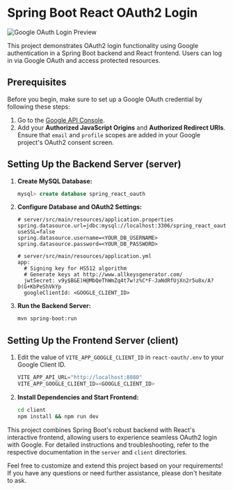 # Spring Boot React OAuth2 Login

![Google OAuth Login Preview](preview/preview.gif)

This project demonstrates OAuth2 login functionality using Google authentication in a Spring Boot backend and React frontend. Users can log in via Google OAuth and access protected resources.

## Prerequisites

Before you begin, make sure to set up a Google OAuth credential by following these steps:

1. Go to the [Google API Console](https://console.developers.google.com/projectselector/apis/credentials?pli=1).
2. Add your **Authorized JavaScript Origins** and **Authorized Redirect URIs**. Ensure that `email` and `profile` scopes are added in your Google project's OAuth2 consent screen.

## Setting Up the Backend Server (server)

1. **Create MySQL Database:**

   ```sql
   mysql> create database spring_react_oauth
   ```

2. **Configure Database and OAuth2 Settings:**

   ```properties
   # server/src/main/resources/application.properties
   spring.datasource.url=jdbc:mysql://localhost:3306/spring_react_oauth?useSSL=false
   spring.datasource.username=<YOUR_DB_USERNAME>
   spring.datasource.password=<YOUR_DB_PASSWORD>

   # server/src/main/resources/application.yml
   app:
     # Signing key for HS512 algorithm
     # Generate keys at http://www.allkeysgenerator.com/
     jwtSecret: v9y$B&E)H@MbQeThWmZq4t7w!z%C*F-JaNdRfUjXn2r5u8x/A?D(G+KbPeShVkYp
     googleClientId: <GOOGLE_CLIENT_ID>
   ```

3. **Run the Backend Server:**

   ```bash
   mvn spring-boot:run
   ```

## Setting Up the Frontend Server (client)

1. Edit the value of `VITE_APP_GOOGLE_CLIENT_ID` in `react-oauth/.env` to your Google Client ID.

   ```js
   VITE_APP_API_URL="http://localhost:8080"
   VITE_APP_GOOGLE_CLIENT_ID=<GOOGLE_CLIENT_ID>
   ```

2. **Install Dependencies and Start Frontend:**

   ```bash
   cd client
   npm install && npm run dev
   ```

This project combines Spring Boot's robust backend with React's interactive frontend, allowing users to experience seamless OAuth2 login with Google. For detailed instructions and troubleshooting, refer to the respective documentation in the `server` and `client` directories.

Feel free to customize and extend this project based on your requirements! If you have any questions or need further assistance, please don't hesitate to ask.
